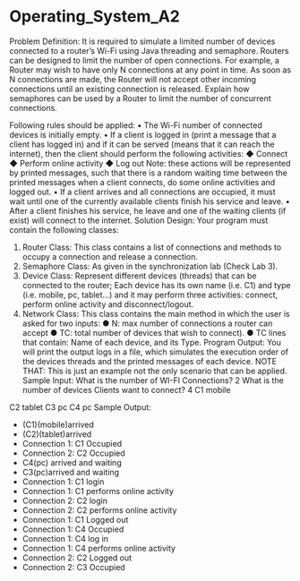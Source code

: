 # Operating_System_A2
Problem Definition:
It is required to simulate a limited number of devices connected to a router’s Wi-Fi
using Java threading and semaphore. Routers can be designed to limit the number of
open connections. For example, a Router may wish to have only N connections at any
point in time. As soon as N connections are made, the Router will not accept other
incoming connections until an existing connection is released. Explain how
semaphores can be used by a Router to limit the number of concurrent connections.

Following rules should be applied:
• The Wi-Fi number of connected devices is initially empty.
• If a client is logged in (print a message that a client has logged in) and if it can
be served (means that it can reach the internet), then the client should
perform the following activities:
◆ Connect
◆ Perform online activity
◆ Log out
Note: these actions will be represented by printed messages, such that there is a
random waiting time between the printed messages when a client connects, do
some online activities and logged out.
• If a client arrives and all connections are occupied, it must wait until one of
the currently available clients finish his service and leave.
• After a client finishes his service, he leave and one of the waiting clients (if
exist) will connect to the internet.
Solution Design:
Your program must contain the following classes:
1. Router Class: This class contains a list of connections and methods to occupy a
connection and release a connection.
2. Semaphore Class: As given in the synchronization lab (Check Lab 3).
3. Device Class: Represent different devices (threads) that can be connected to the
router;
Each device has its own name (i.e. C1) and type (i.e. mobile, pc, tablet...) and it may
perform three activities: connect, perform online activity and disconnect/logout.
4. Network Class: This class contains the main method in which the user is asked
for two inputs:
● N: max number of connections a router can accept
● TC: total number of devices that wish to connect).
● TC lines that contain: Name of each device, and its Type.
Program Output:
You will print the output logs in a file, which simulates the execution order of the
devices threads and the printed messages of each device.
NOTE THAT: This is just an example not the only scenario that can be applied.
Sample Input:
What is the number of WI-FI Connections?
2
What is the number of devices Clients want to connect?
4
C1 mobile

C2 tablet
C3 pc
C4 pc
Sample Output:
- (C1)(mobile)arrived
- (C2)(tablet)arrived
- Connection 1: C1 Occupied
- Connection 2: C2 Occupied
- C4(pc) arrived and waiting
- C3(pc)arrived and waiting
- Connection 1: C1 login
- Connection 1: C1 performs online activity
- Connection 2: C2 login
- Connection 2: C2 performs online activity
- Connection 1: C1 Logged out
- Connection 1: C4 Occupied
- Connection 1: C4 log in
- Connection 1: C4 performs online activity
- Connection 2: C2 Logged out
- Connection 2: C3 Occupied
